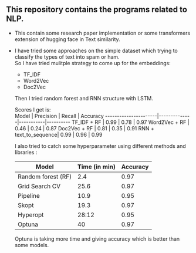 ## This repository contains the programs related to NLP.<br>

* This contain some research paper implementation or some transformers extension of hugging face in Text similarity.

* I have tried some approaches on the simple dataset which trying to classify the types of text into spam or ham.<br>
  So I have tried mulitple strategy to come up for the embeddings: <br>

   * TF_IDF<br>
   * Word2Vec<br>
   * Doc2Vec<br>

   Then I tried random forest and RNN structure with LSTM.<br>

   Scores I get is:<br>
   Model                 |   Precision  |  Recall   | Accuracy 
   ----------------------|--------------|-----------|----------
   TF_IDF + RF           |   0.99       |   0.78    |   0.97
   Word2Vec + RF         |   0.46       |   0.24    |   0.87
   Doc2Vec + RF          |   0.81       |   0.35    |   0.91
   RNN + text_to_sequence|   0.99       |   0.96    |   0.99


   I also tried to catch some hyperparameter using different methods and libraries :<br>

   Model                 |  Time (in min)  |  Accuracy 
   ----------------------|-----------------|-----------
   Random forest (RF)    |     2.4         |   0.97
   Grid Search CV        |     25.6        |   0.97    
   Pipeline              |     10.9        |   0.95    
   Skopt                 |     19.3        |   0.97    
   Hyperopt              |     28:12       |   0.95
   Optuna                |     40          |   0.97

   Optuna is taking more time and giving accuracy which is better than some models.
